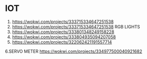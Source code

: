 # IOT
1.  https://wokwi.com/projects/333715334647251538
2.  https://wokwi.com/projects/333715334647251538
RGB LIGHTS
3.  https://wokwi.com/projects/333801348249158228
4.  https://wokwi.com/projects/333804935094207058
5.  https://wokwi.com/projects/322062421191557714

6.SERVO METER
https://wokwi.com/projects/334977500040921682
